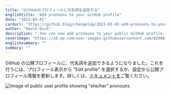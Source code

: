 ```yaml
---
title: "GitHubのプロフィールに代名詞を追加する"
englishtitle: "Add pronouns to your GitHub profile"
date: "2023-03-01"
cardurl: "https://github.blog/changelog/2023-03-01-add-pronouns-to-your-github-profile"
author: "Kevin Duck"
description: " You can now add pronouns to your public GitHub profile. To do so, select "Edit profile" from your profile view or update your public profile information in your settings. For more information, see the docs .  "
coverimage: "https://i0.wp.com/user-images.githubusercontent.com/8298818/220440771-9416144d-8780-46cf-92dc-c51464c2f9f2.png?ssl=1"
englishsummary: ""
summary: ""
---
```


<p>GitHub の公開プロフィールに、代名詞を追加できるようになりました。これを行うには、プロフィール表示から &quot;Edit profile&quot; を選択するか、設定から公開プロフィール情報を更新します。詳しくは、<a href="https://docs.github.com/en/account-and-profile/setting-up-and-managing-your-github-profile/customizing-your-profile/personalizing-your-profile#adding-pronouns-to-your-profile">ドキュメントを</a>ご覧ください。</p>
<p><img decoding="async" src="https://i0.wp.com/user-images.githubusercontent.com/8298818/220440771-9416144d-8780-46cf-92dc-c51464c2f9f2.png?ssl=1" alt="Image of public user profile showing &quot;she/her&quot; pronouns" data-recalc-dims="1"></p>


